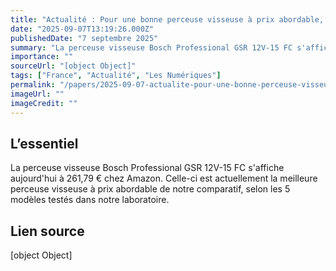 ```yaml
---
title: "Actualité : Pour une bonne perceuse visseuse à prix abordable, privilégiez..."
date: "2025-09-07T13:19:26.000Z"
publishedDate: "7 septembre 2025"
summary: "La perceuse visseuse Bosch Professional GSR 12V-15 FC s'affiche aujourd'hui à 261,79 € chez Amazon. Celle-ci est actuellement la meilleure perceuse visseuse à prix abordable de notre comparatif, selon les 5 modèles testés dans notre laboratoire."
importance: ""
sourceUrl: "[object Object]"
tags: ["France", "Actualité", "Les Numériques"]
permalink: "/papers/2025-09-07-actualite-pour-une-bonne-perceuse-visseuse-a-prix-abordable-privilegiez"
imageUrl: ""
imageCredit: ""
---
```


## L’essentiel

La perceuse visseuse Bosch Professional GSR 12V-15 FC s'affiche aujourd'hui à 261,79 € chez Amazon. Celle-ci est actuellement la meilleure perceuse visseuse à prix abordable de notre comparatif, selon les 5 modèles testés dans notre laboratoire.

## Lien source

[object Object]

